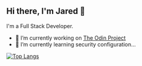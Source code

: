 ## Hi there, I'm Jared 👋
I'm a Full Stack Developer.

- 🔭 I’m currently working on [The Odin Project](https://www.theodinproject.com/)
- 🌱 I’m currently learning security configuration...

[![Top Langs](https://github-readme-stats.vercel.app/api/top-langs/?username=Jared588&layout=compact)](https://github.com/Jared588)

<!--
**Jared588/Jared588** is a ✨ _special_ ✨ repository because its `README.md` (this file) appears on your GitHub profile.

Here are some ideas to get you started:

- 🔭 I’m currently working on ...
- 🌱 I’m currently learning ...
- 👯 I’m looking to collaborate on ...
- 🤔 I’m looking for help with ...
- 💬 Ask me about ...
- 📫 How to reach me: ...
- 😄 Pronouns: ...
- ⚡ Fun fact: ...
-->

